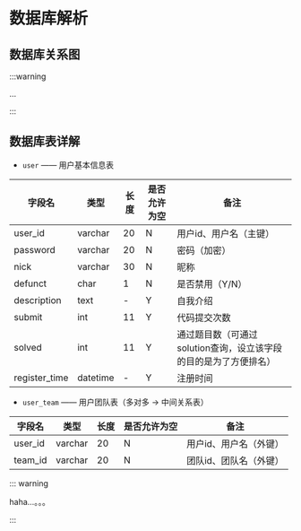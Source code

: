 # 数据库解析

## 数据库关系图

:::warning

…

:::

## 数据库表详解

+ `user` —— 用户基本信息表

| 字段名        | 类型     | 长度 | 是否允许为空 | 备注                                                         |
| ------------- | -------- | ---- | ------------ | ------------------------------------------------------------ |
| user_id       | varchar  | 20   | N            | 用户id、用户名（主键）                                       |
| password      | varchar  | 20   | N            | 密码（加密）                                                 |
| nick          | varchar  | 30   | N            | 昵称                                                         |
| defunct       | char     | 1    | N            | 是否禁用（Y/N）                                              |
| description   | text     | -    | Y            | 自我介绍                                                     |
| submit        | int      | 11   | Y            | 代码提交次数                                                 |
| solved        | int      | 11   | Y            | 通过题目数（可通过 solution查询，设立该字段的目的是为了方便排名） |
| register_time | datetime | -    | Y            | 注册时间                                                     |

+ `user_team` —— 用户团队表（多对多 → 中间关系表）

| 字段名  | 类型    | 长度 | 是否允许为空 | 备注                   |
| ------- | ------- | ---- | ------------ | ---------------------- |
| user_id | varchar | 20   | N            | 用户id、用户名（外键） |
| team_id | varchar | 20   | N            | 团队id、团队名（外键） |



::: warning

haha…。。。

:::